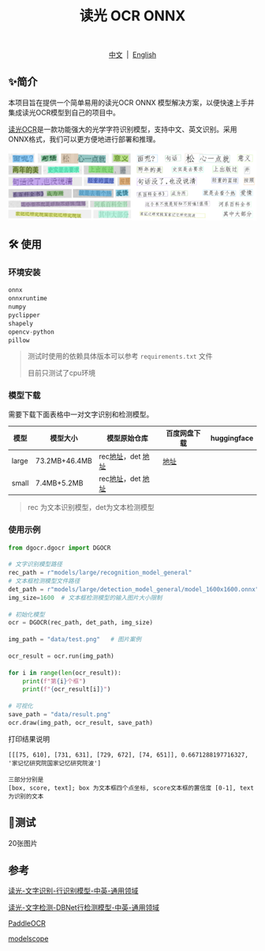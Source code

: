 <br>
<h1 align="center">读光 OCR ONNX</h1>
<br>
<p align="center">
<a href="https://github.com/xxx/xxx/blob/master/README_en_US.md">中文</a>  |  <a href="">English</a>
</p>

## ✨简介

本项目旨在提供一个简单易用的读光OCR ONNX 模型解决方案，以便快速上手并集成读光OCR模型到自己的项目中。

[读光OCR](https://modelscope.cn/models/iic/cv_convnextTiny_ocr-recognition-general_damo/summary)是一款功能强大的光学字符识别模型，支持中文、英文识别。采用ONNX格式，我们可以更方便地进行部署和推理。

![](./assets/result.png)

## 🛠️ 使用

### 环境安装

```python
onnx
onnxruntime
numpy
pyclipper
shapely
opencv-python
pillow
```

> 测试时使用的依赖具体版本可以参考 `requirements.txt` 文件
>
> 目前只测试了cpu环境

### 模型下载

需要下载下面表格中一对文字识别和检测模型。

| 模型  | 模型大小      | 模型原始仓库                                                                                                                                                                                             | 百度网盘下载                                                  | huggingface |
| ----- | ------------- | -------------------------------------------------------------------------------------------------------------------------------------------------------------------------------------------------------- | ------------------------------------------------------------- | ----------- |
| large | 73.2MB+46.4MB | rec[地址](https://modelscope.cn/models/iic/cv_convnextTiny_ocr-recognition-general_damo/summary)，det [地址](https://www.modelscope.cn/models/iic/cv_resnet18_ocr-detection-db-line-level_damo/summary)        | [地址](https://pan.baidu.com/s/1BQeeOelYU0N5PJSuf_kG3A?pwd=gztj) |             |
| small | 7.4MB+5.2MB   | rec[地址](https://modelscope.cn/models/iic/cv_LightweightEdge_ocr-recognitoin-general_damo/summary)，det [地址](https://www.modelscope.cn/models/iic/cv_proxylessnas_ocr-detection-db-line-level_damo/summary) |                                                               |             |

> rec 为文本识别模型，det为文本检测模型

### 使用示例

```python
from dgocr.dgocr import DGOCR

# 文字识别模型路径
rec_path = r"models/large/recognition_model_general"
# 文本框检测模型文件路径
det_path = r"models/large/detection_model_general/model_1600x1600.onnx"
img_size=1600  # 文本框检测模型的输入图片大小限制

# 初始化模型
ocr = DGOCR(rec_path, det_path, img_size)

img_path = "data/test.png"   # 图片案例

ocr_result = ocr.run(img_path)

for i in range(len(ocr_result)):
    print(f"第{i}个框")
    print(f"{ocr_result[i]}")

# 可视化
save_path = "data/result.png"
ocr.draw(img_path, ocr_result, save_path)
```

打印结果说明

```
[[[75, 610], [731, 631], [729, 672], [74, 651]], 0.6671288197716327, '家记忆研究院国家记忆研究院波']

三部分分别是
[box, score, text]; box 为文本框四个点坐标, score文本框的置信度 [0-1], text 为识别的文本
```



## 📍测试

20张图片

## 参考

[读光-文字识别-行识别模型-中英-通用领域](https://modelscope.cn/models/iic/cv_convnextTiny_ocr-recognition-general_damo/summary)

[读光-文字检测-DBNet行检测模型-中英-通用领域](https://www.modelscope.cn/models/iic/cv_resnet18_ocr-detection-db-line-level_damo/summary)

[PaddleOCR](https://github.com/PaddlePaddle/PaddleOCR)

[modelscope](https://github.com/modelscope/modelscope)
